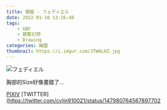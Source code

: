 ```yaml
---
title: 闇龍 - フェディエル
date: 2022-01-10 13:16:48
tags:
    - GBF
    - 碧藍幻想
    - Drawing
categories: 繪圖
thumbnail: https://i.imgur.com/JTWALHZ.jpg
---
```

![フェディエル](https://i.imgur.com/JTWALHZ.jpg)

胸部的Size好像畫錯了...

[PIXIV](https://www.pixiv.net/artworks/95391572)
[TWITTER](https://twitter.com/cylin910021/status/147980764567897702